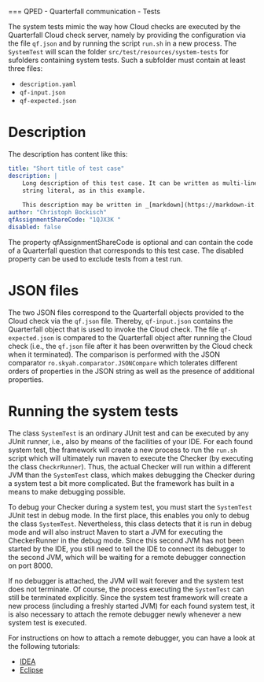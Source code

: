 === QPED - Quarterfall communication - Tests

The system tests mimic the way how Cloud checks are executed by the Quarterfall Cloud check server, namely
by providing the configuration via the file `qf.json` and by running the script `run.sh` in a new process.
The `SystemTest` will scan the folder `src/test/resources/system-tests` for sufolders containing system tests.
Such a subfolder must contain at least three files:

* `description.yaml`
* `qf-input.json`
* `qf-expected.json`

# Description
The description has content like this:

```yaml
title: "Short title of test case"
description: |
    Long description of this test case. It can be written as multi-line
    string literal, as in this example.
    
    This description may be written in _[markdown](https://markdown-it.github.io)_ syntax.
author: "Christoph Bockisch"
qfAssignmentShareCode: "1QJX3K "
disabled: false
```
The property qfAssignmentShareCode is optional and can contain the code of a Quarterfall question that corresponds to this test case.
The disabled property can be used to exclude tests from a test run.

# JSON files

The two JSON files correspond to the Quarterfall objects provided to the Cloud check via the `qf.json` file. Thereby, `qf-input.json` contains the
Quarterfall object that is used to invoke the Cloud check. The file `qf-expected.json` is compared to the Quarterfall object after running the
Cloud check (i.e., the `qf.json` file after it has been overwritten by the Cloud check when it terminated).
The comparison is performed with the JSON comparator `ro.skyah.comparator.JSONCompare` which tolerates different orders of properties in the
JSON string as well as the presence of additional properties.

# Running the system tests

The class `SystemTest` is an ordinary JUnit test and can be executed by any JUnit runner, i.e., also by means of the facilities of your IDE.
For each found system test, the framework will create a new process to run the `run.sh` script which will ultimately run maven to execute
the Checker (by executing the class `CheckrRunner`).
Thus, the actual Checker will run within a different JVM than the `SystemTest` class, which makes debugging the Checker during a system test
a bit more complicated. But the framework has built in a means to make debugging possible.

To debug your Checker during a system test, you must start the `SystemTest` JUnit test in debug mode. In the first place, this enables you only
to debug the class `SystemTest`. Nevertheless, this class detects that it is run in debug mode and will also instruct Maven to start a JVM for
executing the CheckerRunner in the debug mode. Since this second JVM has not been started by the IDE, you still need to tell the IDE to connect
its debugger to the second JVM, which will be waiting for a remote debugger connection on port 8000.

If no debugger is attached, the JVM will wait forever and the system test does not terminate. Of course, the process executing the `SystemTest`
can still be terminated explicitly.
Since the system test framework will create a new process (including a freshly started JVM) for each found system test, it is also necessary
to attach the remote debugger newly whenever a new system test is executed.

For instructions on how to attach a remote debugger, you can have a look at the following tutorials:

* [IDEA](https://www.jetbrains.com/help/idea/tutorial-remote-debug.html#8d4d52a4)
* [Eclipse](https://dzone.com/articles/how-debug-remote-java-applicat)
